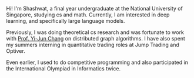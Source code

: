 Hi! I'm Shashwat, a final year undergraduate at the National University of Singapore, studying cs and math. Currently, I am interested in deep learning, and specifically large language models.

Previously, I was doing theoretical cs research and was fortunate to work with [Prof. Yi-Jun Chang](https://sites.google.com/a/umich.edu/yi-jun-chang/) on distributed graph algorithms. I have also spent my summers interning in quantitative trading roles at Jump Trading and Optiver.

Even earlier, I used to do competitive programming and also participated in the International Olympiad in Informatics twice.
